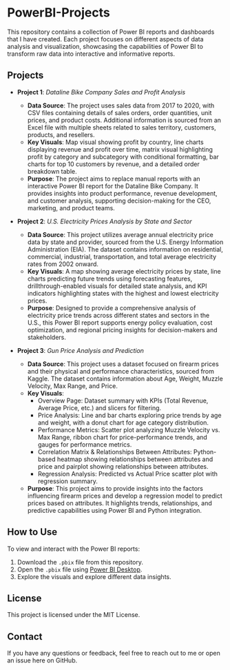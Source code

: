 # PowerBI-Projects

This repository contains a collection of Power BI reports and dashboards that I have created. Each project focuses on different aspects of data analysis and visualization, showcasing the capabilities of Power BI to transform raw data into interactive and informative reports.

## Projects

- **Project 1**: *Dataline Bike Company Sales and Profit Analysis*
    - **Data Source**: The project uses sales data from 2017 to 2020, with CSV files containing details of sales orders, order quantities, unit prices, and product costs. Additional information is sourced from an Excel file with multiple sheets related to sales territory, customers, products, and resellers.
    - **Key Visuals**: Map visual showing profit by country, line charts displaying revenue and profit over time, matrix visual highlighting profit by category and subcategory with conditional formatting, bar charts for top 10 customers by revenue, and a detailed order breakdown table.
    - **Purpose**: The project aims to replace manual reports with an interactive Power BI report for the Dataline Bike Company. It provides insights into product performance, revenue development, and customer analysis, supporting decision-making for the CEO, marketing, and product teams.

- **Project 2**: *U.S. Electricity Prices Analysis by State and Sector*
    - **Data Source**: This project utilizes average annual electricity price data by state and provider, sourced from the U.S. Energy Information Administration (EIA). The dataset contains information on residential, commercial, industrial, transportation, and total average electricity rates from 2002 onward.
    - **Key Visuals**: A map showing average electricity prices by state, line charts predicting future trends using forecasting features, drillthrough-enabled visuals for detailed state analysis, and KPI indicators highlighting states with the highest and lowest electricity prices.
    - **Purpose**: Designed to provide a comprehensive analysis of electricity price trends across different states and sectors in the U.S., this Power BI report supports energy policy evaluation, cost optimization, and regional pricing insights for decision-makers and stakeholders.

- **Project 3**: *Gun Price Analysis and Prediction*
    - **Data Source**: This project uses a dataset focused on firearm prices and their physical and performance characteristics, sourced from Kaggle. The dataset contains information about Age, Weight, Muzzle Velocity, Max Range, and Price.
    - **Key Visuals**:
        - Overview Page: Dataset summary with KPIs (Total Revenue, Average Price, etc.) and slicers for filtering.
        - Price Analysis: Line and bar charts exploring price trends by age and weight, with a donut chart for age category distribution.
        - Performance Metrics: Scatter plot analyzing Muzzle Velocity vs. Max Range, ribbon chart for price-performance trends, and gauges for performance metrics.
        - Correlation Matrix & Relationships Between Attributes: Python-based heatmap showing relationships between attributes and price and pairplot showing relationships between attributes.
        - Regression Analysis: Predicted vs Actual Price scatter plot with regression summary.
    - **Purpose**: This project aims to provide insights into the factors influencing firearm prices and develop a regression model to predict prices based on attributes. It highlights trends, relationships, and predictive capabilities using Power BI and Python integration.

## How to Use

To view and interact with the Power BI reports:
1. Download the `.pbix` file from this repository.
2. Open the `.pbix` file using [Power BI Desktop](https://powerbi.microsoft.com/desktop/).
3. Explore the visuals and explore different data insights.

## License

This project is licensed under the MIT License.

## Contact

If you have any questions or feedback, feel free to reach out to me or open an issue here on GitHub.
